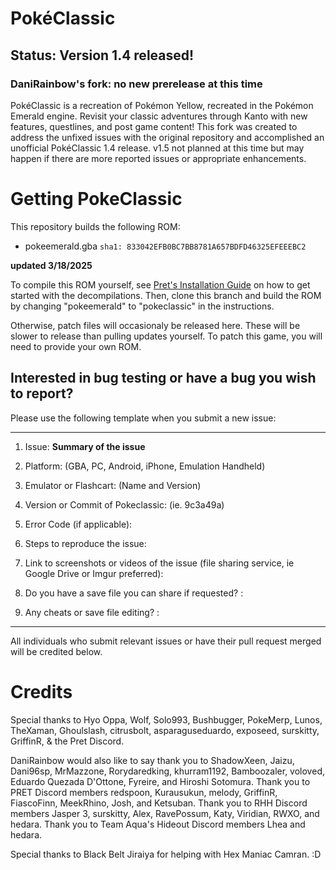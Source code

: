 # PokéClassic
## Status: Version 1.4 released!
### DaniRainbow's fork: no new prerelease at this time

PokéClassic is a recreation of Pokémon Yellow, recreated in the Pokémon Emerald engine. Revisit your classic adventures through Kanto with new features, questlines, and post game content!
This fork was created to address the unfixed issues with the original repository and accomplished an unofficial PokéClassic 1.4 release. v1.5 not planned at this time but may happen if there are more reported issues or appropriate enhancements.
# Getting PokeClassic
This repository builds the following ROM:

* pokeemerald.gba `sha1: 833042EFB0BC7BB8781A657BDFD46325EFEEEBC2`

**updated 3/18/2025**

To compile this ROM yourself, see [Pret's Installation Guide](https://github.com/pret/pokeemerald/blob/master/INSTALL.md) on how to get started with the decompilations. Then, clone this branch and build the ROM by changing "pokeemerald" to "pokeclassic" in the instructions.

Otherwise, patch files will occasionaly be released here. These will be slower to release than pulling updates yourself. To patch this game, you will need to provide your own ROM.
## Interested in bug testing or have a bug you wish to report?

Please use the following template when you submit a new issue: 

---
1) Issue: **Summary of the issue**

2) Platform: (GBA, PC, Android, iPhone, Emulation Handheld)
3) Emulator or Flashcart: (Name and Version)
4) Version or Commit of Pokeclassic: (ie. 9c3a49a)
4) Error Code (if applicable):
5) Steps to reproduce the issue: 
6) Link to screenshots or videos of the issue (file sharing service, ie Google Drive or Imgur preferred):
7) Do you have a save file you can share if requested? : 
8) Any cheats or save file editing? :
---
All individuals who submit relevant issues or have their pull request merged will be credited below.
# Credits
Special thanks to  Hyo Oppa, Wolf, Solo993, Bushbugger, PokeMerp, Lunos, TheXaman, Ghoulslash, citrusbolt, asparaguseduardo, exposeed, surskitty, GriffinR, & the Pret Discord.

DaniRainbow would also like to say thank you to ShadowXeen, Jaizu, Dani96sp, MrMazzone, Rorydaredking, khurram1192, Bamboozaler, voloved, Eduardo Quezada D'Ottone, Fyreire, and Hiroshi Sotomura. Thank you to PRET Discord members redspoon, Kurausukun, melody, GriffinR, FiascoFinn, MeekRhino, Josh, and Ketsuban. Thank you to RHH Discord members Jasper 3, surskitty, Alex, RavePossum, Katy, Viridian, RWXO, and hedara. Thank you to Team Aqua's Hideout Discord members Lhea and hedara. 

Special thanks to Black Belt Jiraiya for helping with Hex Maniac Camran. :D
